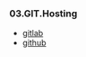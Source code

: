 ### 03.GIT.Hosting 
- [gitlab](https://gitlab.com/CyganekM/it-academy-homework)
- [github](https://github.com/CyganekM/it-academy-homework)
